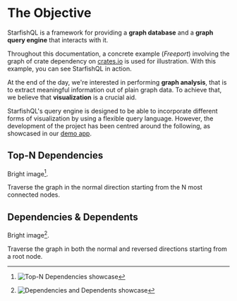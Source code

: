 # The Objective

StarfishQL is a framework for providing a **graph database** and a **graph query engine** that interacts with it.

Throughout this documentation, a concrete example (*Freeport*) involving the graph of crate dependency on [crates.io](https://crates.io/) is used for illustration. With this example, you can see StarfishQL in action.

At the end of the day, we're interested in performing **graph analysis**, that is to extract meaningful information out of plain graph data. To achieve that, we believe that **visualization** is a crucial aid.

StarfishQL's query engine is designed to be able to incorporate different forms of visualization by using a flexible query language. However, the development of the project has been centred around the following, as showcased in our [demo app](https://starfish-ql.sea-ql.org/).

## Top-N Dependencies

Bright image[^1].

Traverse the graph in the normal direction starting from the N most connected nodes.

## Dependencies & Dependents

Bright image[^2].

Traverse the graph in both the normal and reversed directions starting from a root node.

[^1]: ![Top-N Dependencies showcase](/img/graph_example.png)

[^2]: ![Dependencies and Dependents showcase](/img/tree_example.png)
